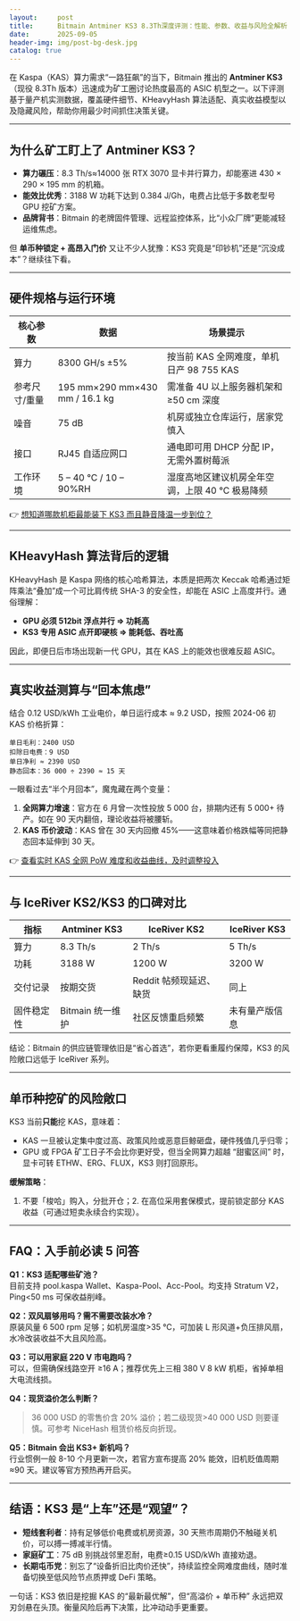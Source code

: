 ```yaml
---
layout:     post
title:      Bitmain Antminer KS3 8.3Th深度评测：性能、参数、收益与风险全解析
date:       2025-09-05
header-img: img/post-bg-desk.jpg
catalog: true
---
```


在 Kaspa（KAS）算力需求“一路狂飙”的当下，Bitmain 推出的 **Antminer KS3**（现役 8.3Th 版本）迅速成为矿工圈讨论热度最高的 ASIC 机型之一。以下评测基于量产机实测数据，覆盖硬件细节、KHeavyHash 算法适配、真实收益模型以及隐藏风险，帮助你用最少时间抓住决策关键。

---

## 为什么矿工盯上了 Antminer KS3？

- **算力碾压**：8.3 Th/s≈14000 张 RTX 3070 显卡并行算力，却能塞进 430 × 290 × 195 mm 的机箱。  
- **能效比优秀**：3188 W 功耗下达到 0.384 J/Gh，电费占比低于多数老型号 GPU 挖矿方案。  
- **品牌背书**：Bitmain 的老牌固件管理、远程监控体系，比“小众厂牌”更能减轻运维焦虑。

但 **单币种锁定 + 高昂入门价** 又让不少人犹豫：KS3 究竟是“印钞机”还是“沉没成本”？继续往下看。

---

## 硬件规格与运行环境

| 核心参数 | 数据 | 场景提示 |
|---|---|---|
| 算力 | 8300 GH/s ±5% | 按当前 KAS 全网难度，单机日产 98 755 KAS |
| 参考尺寸/重量 | 195 mm×290 mm×430 mm / 16.1 kg | 需准备 4U 以上服务器机架和 ≥50 cm 深度 |
| 噪音 | 75 dB | 机房或独立仓库运行，居家党慎入 |
| 接口 | RJ45 自适应网口 | 通电即可用 DHCP 分配 IP，无需外置树莓派 |
| 工作环境 | 5 – 40 ℃ / 10 – 90%RH | 湿度高地区建议机房全年空调，上限 40 ℃ 极易降频 |

👉 [想知道哪款机柜最能装下 KS3 而且静音降温一步到位？](https://okxdog.com/)

---

## KHeavyHash 算法背后的逻辑

KHeavyHash 是 Kaspa 网络的核心哈希算法，本质是把两次 Keccak 哈希通过矩阵乘法“叠加”成一个可比肩传统 SHA-3 的安全性，却能在 ASIC 上高度并行。通俗理解：

- **GPU 必须 512bit 浮点并行 ⇒ 功耗高**  
- **KS3 专用 ASIC 点开即硬核 ⇒ 能耗低、吞吐高**

因此，即便日后市场出现新一代 GPU，其在 KAS 上的能效也很难反超 ASIC。

---

## 真实收益测算与“回本焦虑”

结合 0.12 USD/kWh 工业电价，单日运行成本 ≈ 9.2 USD，按照 2024-06 初 KAS 价格折算：

```
单日毛利：2400 USD  
扣除日电费：9 USD  
单日净利 ≈ 2390 USD  
静态回本：36 000 ÷ 2390 ≈ 15 天
```

一眼看过去“半个月回本”，魔鬼藏在两个变量：

1. **全网算力增速**：官方在 6 月曾一次性投放 5 000 台，排期内还有 5 000+ 待产。如在 90 天内翻倍，理论收益将被腰斩。  
2. **KAS 币价波动**：KAS 曾在 30 天内回撤 45%——这意味着价格跌幅等同把静态回本延伸到 30 天。

👉 [查看实时 KAS 全网 PoW 难度和收益曲线，及时调整投入](https://okxdog.com/)

---

## 与 IceRiver KS2/KS3 的口碑对比

| 指标 | Antminer KS3 | IceRiver KS2 | IceRiver KS3 |
|---|---|---|---|
| 算力 | 8.3 Th/s | 2 Th/s | 5 Th/s |
| 功耗 | 3188 W | 1200 W | 3200 W |
| 交付记录 | 按期交货 | Reddit 帖频现延迟、缺货 | 同上 |
| 固件稳定性 | Bitmain 统一维护 | 社区反馈重启频繁 | 未有量产版信息 |

结论：Bitmain 的供应链管理依旧是“省心首选”，若你更看重履约保障，KS3 的风险敞口远低于 IceRiver 系列。

---

## 单币种挖矿的风险敞口

KS3 当前**只能**挖 KAS，意味着：

- KAS 一旦被认定集中度过高、政策风险或恶意巨鲸砸盘，硬件残值几乎归零；  
- GPU 或 FPGA 矿工日子不会比你更好受，但当全网算力超越 “甜蜜区间” 时，显卡可转 ETHW、ERG、FLUX，KS3 则打回原形。

**缓解策略**：  
1. 不要「梭哈」购入，分批开仓；2. 在高位采用套保模式，提前锁定部分 KAS 收益（可通过短卖永续合约实现）。

---

## FAQ：入手前必读 5 问答

**Q1：KS3 适配哪些矿池？**  
目前支持 pool.kaspa Wallet、Kaspa-Pool、Acc-Pool。均支持 Stratum V2，Ping<50 ms 可保收益削峰。

**Q2：双风扇够用吗？需不需要改装水冷？**  
原装风量 6 500 rpm 足够；如机房温度>35 ℃，可加装 L 形风道+负压排风扇，水冷改装收益不大且风险高。

**Q3：可以用家庭 220 V 市电跑吗？**  
可以，但需确保线路空开 ≥16 A；推荐优先上三相 380 V 8 kW 机柜，省掉单相大电流线损。

**Q4：现货溢价怎么判断？**  
>36 000 USD 的零售价含 20% 溢价；若二级现货>40 000 USD 则要谨慎。可参考 NiceHash 租赁价格反向折现。

**Q5：Bitmain 会出 KS3+ 新机吗？**  
行业惯例一般 8-10 个月更新一次，若官方宣布提高 20% 能效，旧机贬值周期≈90 天。建议等官方预热再开启买。

---

## 结语：KS3 是“上车”还是“观望”？

- **短线套利者**：持有足够低价电费或机房资源，30 天熊市周期仍不触碰关机价，可以搏一搏减半行情。  
- **家庭矿工**：75 dB 别挑战邻里忍耐，电费≥0.15 USD/kWh 直接劝退。  
- **长期屯币党**：别忘了“设备折旧比肉价还快”，持续监控全网难度曲线，随时准备切换至低风险节点质押或 DeFi 策略。

一句话：KS3 依旧是挖掘 KAS 的“最新最优解”，但“高溢价 + 单币种” 永远把双刃剑悬在头顶。衡量风险后再下决策，比冲动动手更重要。